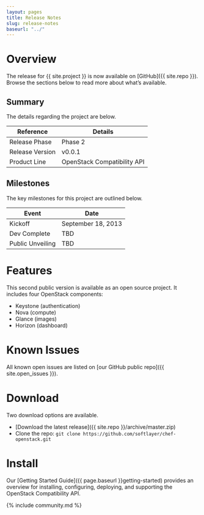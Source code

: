 ```yaml
---
layout: pages
title: Release Notes
slug: release-notes
baseurl: "../"
---
```


# Overview

The release for {{ site.project }} is now available on [GitHub]({{ site.repo }}). Browse the sections below to read more about what’s available.

## Summary

The details regarding the project are below.

<div class="table-responsive" id="component-table">
  <table class="table table-hover" id="no-borders">
    <thead>
      <tr>
        <th>Reference</th>
        <th>Details</th>
      </tr>
    </thead>
    <tbody>
      <tr>
        <td>Release Phase</td>
        <td>Phase 2</td>
      </tr>
      <tr>
        <td>Release Version</td>
        <td>v0.0.1</td>
      </tr>
      <tr>
        <td>Product Line</td>
        <td>OpenStack Compatibility API</td>
      </tr>
    </tbody>
  </table>
</div>

## Milestones

The key milestones for this project are outlined below.

<div class="table-responsive" id="component-table">
  <table class="table table-hover" id="no-borders">
    <thead>
      <tr>
        <th>Event</th>
        <th>Date</th>
      </tr>
    </thead>
    <tbody>
      <tr>
        <td>Kickoff</td>
        <td>September 18, 2013</td>
      </tr>
      <tr>
        <td>Dev Complete</td>
        <td>TBD</td>
      </tr>
      <tr>
        <td>Public Unveiling</td>
        <td>TBD</td>
      </tr>
    </tbody>
  </table>
</div>

# Features

This second public version is available as an open source project. It includes four OpenStack components:

* Keystone (authentication)
* Nova (compute)
* Glance (images)
* Horizon (dashboard)

# Known Issues

All known open issues are listed on [our GitHub public repo]({{ site.open_issues }}).

# Download

Two download options are available.

*   [Download the latest release]({{ site.repo }}/archive/master.zip)
*   Clone the repo: `git clone https://github.com/softlayer/chef-openstack.git`

# Install

Our [Getting Started Guide]({{ page.baseurl }}getting-started) provides an overview for installing, configuring, deploying, and supporting the OpenStack Compatibility API.

{% include community.md %}
